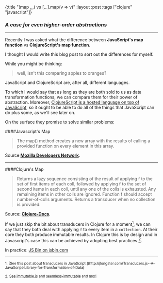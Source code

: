 {:title "(map ,,,) vs [...].map(v => v)"
 :layout :post
 :tags  ["clojure" "javascript"]}

### *A case for even higher-order abstractions*

- - -

Recently I was asked what the difference between
**JavaScript's map function** vs **ClojureScript's map function**.

I thought I would write this blog 	post to sort out the differences for myself.


While you might be thinking:
> well, isn't this comparing apples to oranges?

JavaScript and ClojureScript are, after all, different languages.

To which I would say that as long as they are both sold to us as data transformation functions, we can compare them for their power of abstraction. Moreover, [ClojureScript is a hosted language on top of JavaScript](http://clojure.org/about/clojurescript), so it ought to be able to do all of the things that JavaScript can do plus some, as we'll see later on.


On the surface they promise to solve similar problems:

####Javascript's Map

> The map() method creates a new array with the results of calling a provided function on every element in this array.

Source **[Mozilla Developers Network](https://developer.mozilla.org/en-US/docs/Web/JavaScript/Reference/Global_Objects/Array/map)**.

- - -

####Clojure's Map

> Returns a lazy sequence consisting of the result of applying f to
the set of first items of each coll, followed by applying f to the
set of second items in each coll, until any one of the colls is
exhausted.  Any remaining items in other colls are ignored. Function
f should accept number-of-colls arguments. Returns a transducer when
no collection is provided.

Source: **[Clojure-Docs](http://clojuredocs.org/clojure.core/map)**.


If we just skip the bit about transducers in Clojure for a moment[<sup>1</sup>](#1), we can say that they both deal with applying `f` to every item in a `collection`. At their core they both produce immutable results. In Clojure this is by design and in Javascript's case this can be achieved by adopting best practices [<sup>2</sup>](#2).

In practice:
<a class="jsbin-embed" href="http://jsbin.com/ledobiq/embed?js,console">JS Bin on jsbin.com</a><script src="http://static.jsbin.com/js/embed.min.js?3.35.9"></script>
- - -
<small>
<a name="1">1. </a>[See this post about transducers in JavaScript.](http://jlongster.com/Transducers.js--A-JavaScript-Library-for-Transformation-of-Data)

<a name="2">2. </a>
[See immutable.js](https://facebook.github.io/immutable-js/) and 
[seemless-immutable](https://github.com/rtfeldman/seamless-immutable) and 
[mori](https://github.com/swannodette/mori)
</small>
